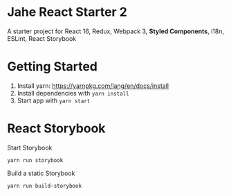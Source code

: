 # Jahe React Starter 2
A starter project for React 16, Redux, Webpack 3, **Styled Components**, i18n, ESLint, React Storybook

# Getting Started
1. Install yarn: https://yarnpkg.com/lang/en/docs/install
2. Install dependencies with `yarn install`
3. Start app with `yarn start`

# React Storybook
Start Storybook
```
yarn run storybook
```

Build a static Storybook
```
yarn run build-storybook
```

